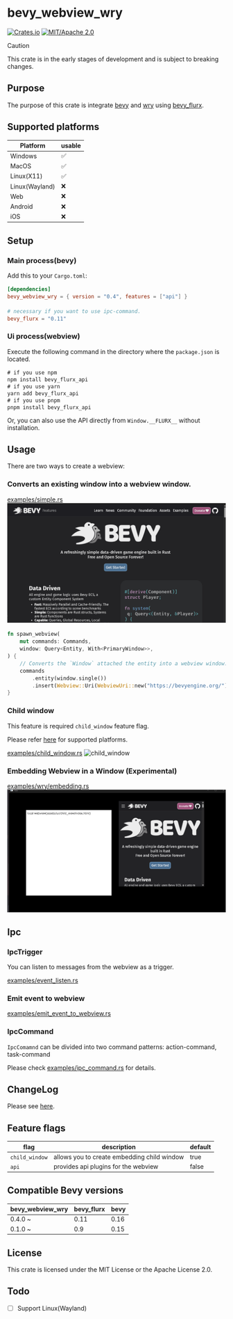 # bevy_webview_wry

[![Crates.io](https://img.shields.io/crates/v/bevy_webview_wry.svg)](https://crates.io/crates/bevy_webview_wry)
[![MIT/Apache 2.0](https://img.shields.io/badge/license-MIT%2FApache-blue.svg)](https://github.com/not-elm/bevy_webview_wry#license)

> [!CAUTION]
> This crate is in the early stages of development and is subject to breaking changes.

## Purpose

The purpose of this crate is integrate [bevy](https://github.com/bevyengine/bevy)
and [wry](https://github.com/tauri-apps/wry) using [bevy_flurx](https://github.com/not-elm/bevy_flurx).

## Supported platforms

| Platform       | usable |
|----------------|--------|
| Windows        | ✅      |
| MacOS          | ✅      |
| Linux(X11)     | ✅      |
| Linux(Wayland) | ❌      |
| Web            | ❌      |
| Android        | ❌      |
| iOS            | ❌      |

## Setup

### Main process(bevy)

Add this to your `Cargo.toml`:

```toml
[dependencies]
bevy_webview_wry = { version = "0.4", features = ["api"] }

# necessary if you want to use ipc-command.
bevy_flurx = "0.11"
```

### Ui process(webview)

Execute the following command in the directory where the `package.json` is located.

```shell
# if you use npm
npm install bevy_flurx_api
# if you use yarn
yarn add bevy_flurx_api
# if you use pnpm
pnpm install bevy_flurx_api
```

Or, you can also use the API directly from `Window.__FLURX__` without installation.

## Usage

There are two ways to create a webview:

### Converts an existing window into a webview window.

[examples/simple.rs](./examples/simple.rs)
![simple](examples/simple.gif)

```rust
fn spawn_webview(
    mut commands: Commands,
    window: Query<Entity, With<PrimaryWindow>>,
) {
    // Converts the `Window` attached the entity into a webview window. 
    commands
        .entity(window.single())
        .insert(Webview::Uri(WebviewUri::new("https://bevyengine.org/")));
}
```

### Child window

This feature is required `child_window` feature flag.

Please refer [here](https://github.com/not-elm/bevy_child_window) for supported platforms.

[examples/child_window.rs](./examples/child_window.rs)
![child_window](examples/child_window.gif)

### Embedding Webview in a Window (Experimental)

[examples/wry/embedding.rs](examples/embedding.rs)
![embedding](examples/embedding.gif)

## Ipc

### IpcTrigger

You can listen to messages from the webview as a trigger.

[examples/event_listen.rs](./examples/ipc_trigger.rs)

### Emit event to webview

[examples/emit_event_to_webview.rs](./examples/emit_event_to_webview.rs)

### IpcCommand

`IpcComamnd` can be divided into two command patterns: action-command, task-command

Please check  [examples/ipc_command.rs](./examples/ipc_command.rs) for details.

## ChangeLog

Please see [here](https://github.com/not-elm/bevy_webview_wry/blob/main/CHANGELOG.md).

## Feature flags

| flag           | description                                 | default |
|----------------|---------------------------------------------|---------|
| `child_window` | allows you to create embedding child window | true    |
| `api`          | provides api plugins for the webview        | false   |

## Compatible Bevy versions

| bevy_webview_wry | bevy_flurx | bevy |
|------------------|------------|------|
| 0.4.0 ~          | 0.11       | 0.16 |
| 0.1.0 ~          | 0.9        | 0.15 |

## License

This crate is licensed under the MIT License or the Apache License 2.0.

## Todo

- [ ] Support Linux(Wayland)